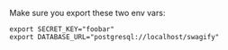 Make sure you export these two env vars:

```
export SECRET_KEY="foobar"
export DATABASE_URL="postgresql://localhost/swagify"
```
